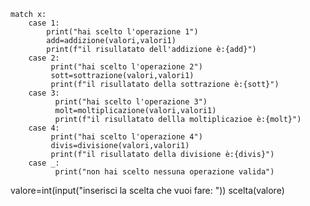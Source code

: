 
    match x:
        case 1:
            print("hai scelto l'operazione 1")
            add=addizione(valori,valori1)
            print(f"il risullatato dell'addizione è:{add}")
        case 2:
             print("hai scelto l'operazione 2")
             sott=sottrazione(valori,valori1)
             print(f"il risullatato della sottrazione è:{sott}")
        case 3:
              print("hai scelto l'operazione 3")
              molt=moltiplicazione(valori,valori1)
              print(f"il risullatato dellla moltiplicazioe è:{molt}")
        case 4:
             print("hai scelto l'operazione 4")
             divis=divisione(valori,valori1)
             print(f"il risullatato della divisione è:{divis}")             
        case _:
              print("non hai scelto nessuna operazione valida")
valore=int(input("inserisci la scelta che vuoi fare: "))
scelta(valore)


